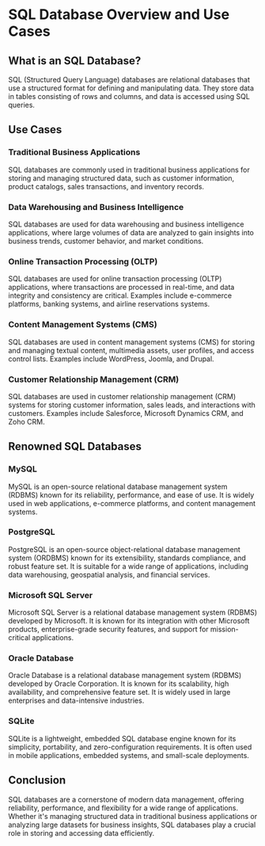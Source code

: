 # SQL Database Overview and Use Cases

## What is an SQL Database?

SQL (Structured Query Language) databases are relational databases that use a structured format for defining and manipulating data. They store data in tables consisting of rows and columns, and data is accessed using SQL queries.

## Use Cases

### Traditional Business Applications

SQL databases are commonly used in traditional business applications for storing and managing structured data, such as customer information, product catalogs, sales transactions, and inventory records.

### Data Warehousing and Business Intelligence

SQL databases are used for data warehousing and business intelligence applications, where large volumes of data are analyzed to gain insights into business trends, customer behavior, and market conditions.

### Online Transaction Processing (OLTP)

SQL databases are used for online transaction processing (OLTP) applications, where transactions are processed in real-time, and data integrity and consistency are critical. Examples include e-commerce platforms, banking systems, and airline reservations systems.

### Content Management Systems (CMS)

SQL databases are used in content management systems (CMS) for storing and managing textual content, multimedia assets, user profiles, and access control lists. Examples include WordPress, Joomla, and Drupal.

### Customer Relationship Management (CRM)

SQL databases are used in customer relationship management (CRM) systems for storing customer information, sales leads, and interactions with customers. Examples include Salesforce, Microsoft Dynamics CRM, and Zoho CRM.

## Renowned SQL Databases

### MySQL

MySQL is an open-source relational database management system (RDBMS) known for its reliability, performance, and ease of use. It is widely used in web applications, e-commerce platforms, and content management systems.

### PostgreSQL

PostgreSQL is an open-source object-relational database management system (ORDBMS) known for its extensibility, standards compliance, and robust feature set. It is suitable for a wide range of applications, including data warehousing, geospatial analysis, and financial services.

### Microsoft SQL Server

Microsoft SQL Server is a relational database management system (RDBMS) developed by Microsoft. It is known for its integration with other Microsoft products, enterprise-grade security features, and support for mission-critical applications.

### Oracle Database

Oracle Database is a relational database management system (RDBMS) developed by Oracle Corporation. It is known for its scalability, high availability, and comprehensive feature set. It is widely used in large enterprises and data-intensive industries.

### SQLite

SQLite is a lightweight, embedded SQL database engine known for its simplicity, portability, and zero-configuration requirements. It is often used in mobile applications, embedded systems, and small-scale deployments.

## Conclusion

SQL databases are a cornerstone of modern data management, offering reliability, performance, and flexibility for a wide range of applications. Whether it's managing structured data in traditional business applications or analyzing large datasets for business insights, SQL databases play a crucial role in storing and accessing data efficiently.
